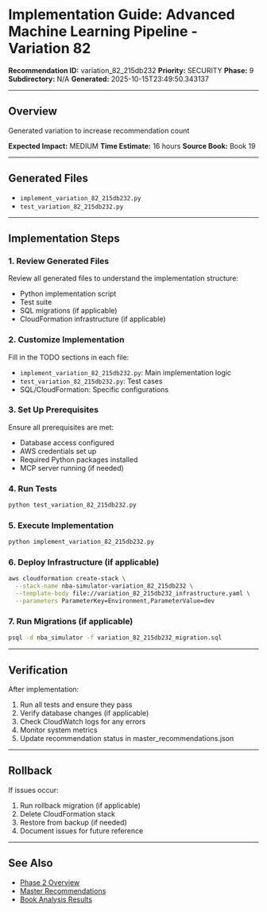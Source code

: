 # Implementation Guide: Advanced Machine Learning Pipeline - Variation 82

**Recommendation ID:** variation_82_215db232
**Priority:** SECURITY
**Phase:** 9
**Subdirectory:** N/A
**Generated:** 2025-10-15T23:49:50.343137

---

## Overview

Generated variation to increase recommendation count

**Expected Impact:** MEDIUM
**Time Estimate:** 16 hours
**Source Book:** Book 19

---

## Generated Files

- `implement_variation_82_215db232.py`
- `test_variation_82_215db232.py`

---

## Implementation Steps

### 1. Review Generated Files

Review all generated files to understand the implementation structure:
- Python implementation script
- Test suite
- SQL migrations (if applicable)
- CloudFormation infrastructure (if applicable)

### 2. Customize Implementation

Fill in the TODO sections in each file:
- `implement_variation_82_215db232.py`: Main implementation logic
- `test_variation_82_215db232.py`: Test cases
- SQL/CloudFormation: Specific configurations

### 3. Set Up Prerequisites

Ensure all prerequisites are met:
- Database access configured
- AWS credentials set up
- Required Python packages installed
- MCP server running (if needed)

### 4. Run Tests

```bash
python test_variation_82_215db232.py
```

### 5. Execute Implementation

```bash
python implement_variation_82_215db232.py
```

### 6. Deploy Infrastructure (if applicable)

```bash
aws cloudformation create-stack \
  --stack-name nba-simulator-variation_82_215db232 \
  --template-body file://variation_82_215db232_infrastructure.yaml \
  --parameters ParameterKey=Environment,ParameterValue=dev
```

### 7. Run Migrations (if applicable)

```bash
psql -d nba_simulator -f variation_82_215db232_migration.sql
```

---

## Verification

After implementation:
1. Run all tests and ensure they pass
2. Verify database changes (if applicable)
3. Check CloudWatch logs for any errors
4. Monitor system metrics
5. Update recommendation status in master_recommendations.json

---

## Rollback

If issues occur:
1. Run rollback migration (if applicable)
2. Delete CloudFormation stack
3. Restore from backup (if needed)
4. Document issues for future reference

---

## See Also

- [Phase 2 Overview](/Users/ryanranft/nba-simulator-aws/docs/phases/phase_9/)
- [Master Recommendations](/Users/ryanranft/nba-mcp-synthesis/analysis_results/master_recommendations.json)
- [Book Analysis Results](/Users/ryanranft/nba-mcp-synthesis/analysis_results/)
